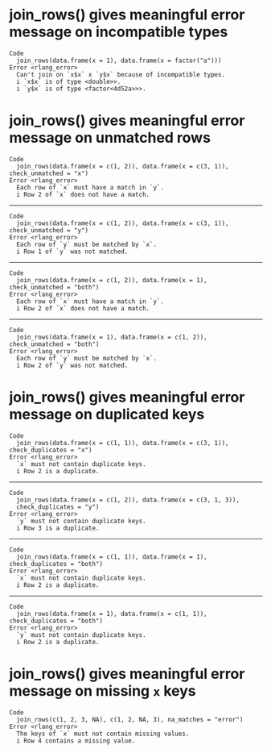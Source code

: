 # join_rows() gives meaningful error message on incompatible types

    Code
      join_rows(data.frame(x = 1), data.frame(x = factor("a")))
    Error <rlang_error>
      Can't join on `x$x` x `y$x` because of incompatible types.
      i `x$x` is of type <double>>.
      i `y$x` is of type <factor<4d52a>>>.

# join_rows() gives meaningful error message on unmatched rows

    Code
      join_rows(data.frame(x = c(1, 2)), data.frame(x = c(3, 1)), check_unmatched = "x")
    Error <rlang_error>
      Each row of `x` must have a match in `y`.
      i Row 2 of `x` does not have a match.

---

    Code
      join_rows(data.frame(x = c(1, 2)), data.frame(x = c(3, 1)), check_unmatched = "y")
    Error <rlang_error>
      Each row of `y` must be matched by `x`.
      i Row 1 of `y` was not matched.

---

    Code
      join_rows(data.frame(x = c(1, 2)), data.frame(x = 1), check_unmatched = "both")
    Error <rlang_error>
      Each row of `x` must have a match in `y`.
      i Row 2 of `x` does not have a match.

---

    Code
      join_rows(data.frame(x = 1), data.frame(x = c(1, 2)), check_unmatched = "both")
    Error <rlang_error>
      Each row of `y` must be matched by `x`.
      i Row 2 of `y` was not matched.

# join_rows() gives meaningful error message on duplicated keys

    Code
      join_rows(data.frame(x = c(1, 1)), data.frame(x = c(3, 1)), check_duplicates = "x")
    Error <rlang_error>
      `x` must not contain duplicate keys.
      i Row 2 is a duplicate.

---

    Code
      join_rows(data.frame(x = c(1, 2)), data.frame(x = c(3, 1, 3)),
      check_duplicates = "y")
    Error <rlang_error>
      `y` must not contain duplicate keys.
      i Row 3 is a duplicate.

---

    Code
      join_rows(data.frame(x = c(1, 1)), data.frame(x = 1), check_duplicates = "both")
    Error <rlang_error>
      `x` must not contain duplicate keys.
      i Row 2 is a duplicate.

---

    Code
      join_rows(data.frame(x = 1), data.frame(x = c(1, 1)), check_duplicates = "both")
    Error <rlang_error>
      `y` must not contain duplicate keys.
      i Row 2 is a duplicate.

# join_rows() gives meaningful error message on missing `x` keys

    Code
      join_rows(c(1, 2, 3, NA), c(1, 2, NA, 3), na_matches = "error")
    Error <rlang_error>
      The keys of `x` must not contain missing values.
      i Row 4 contains a missing value.

